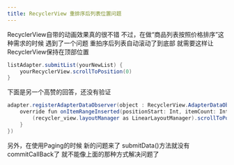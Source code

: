 ```yaml
---
title: RecyclerView 重排序后列表位置问题
---
```


RecyclerView自带的动画效果真的很不错
不过，在做“商品列表按照价格排序”这种需求的时候
遇到了一个问题
重拍序后列表自动滚动了到底部
就需要这样让RecyclerView保持在顶部位置

```Java
listAdapter.submitList(yourNewList) { 
    yourRecyclerView.scrollToPosition(0) 
}
```

下面是另一个高赞的回答，还没有验证

```Java
adapter.registerAdapterDataObserver(object : RecyclerView.AdapterDataObserver() {
    override fun onItemRangeInserted(positionStart: Int, itemCount: Int) {
        (recycler_view.layoutManager as LinearLayoutManager).scrollToPositionWithOffset(positionStart, 0)
    }
})
```

另外，在使用Paging的时候
新的问题来了
submitData()方法就没有commitCallBack了
就不能像上面的那种方式解决问题了

